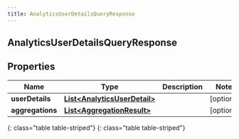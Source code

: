 ```yaml
---
title: AnalyticsUserDetailsQueryResponse
---
```

## AnalyticsUserDetailsQueryResponse


## Properties

| Name | Type | Description | Notes |
| ------------ | ------------- | ------------- | ------------- |
| **userDetails** | [**List&lt;AnalyticsUserDetail&gt;**](AnalyticsUserDetail.html) |  |  [optional] |
| **aggregations** | [**List&lt;AggregationResult&gt;**](AggregationResult.html) |  |  [optional] |
{: class="table table-striped"}
{: class="table table-striped"}


